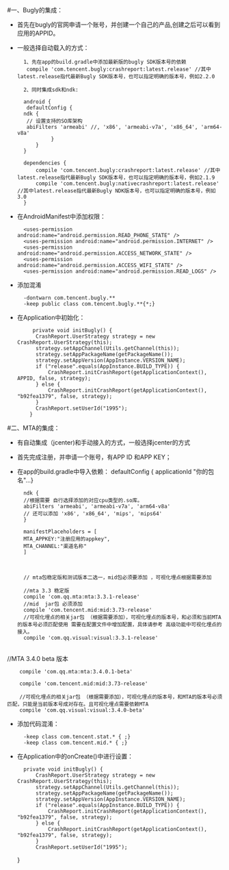 #一、Bugly的集成：

- 首先在bugly的官网申请一个账号，并创建一个自己的产品,创建之后可以看到应用的APPID。
- 一般选择自动载入的方式：

		1、先在app的build.gradle中添加最新版的bugly SDK版本号的依赖
		 compile 'com.tencent.bugly:crashreport:latest.release' //其中latest.release指代最新Bugly SDK版本号，也可以指定明确的版本号，例如2.2.0

		2、同时集成sdk和ndk:
	
		android {
   		 defaultConfig {
   	 	ndk {
   	     // 设置支持的SO库架构
   	     abiFilters 'armeabi' //, 'x86', 'armeabi-v7a', 'x86_64', 'arm64-v8a'
   				 }
    		}
		}

		dependencies {
    		compile 'com.tencent.bugly:crashreport:latest.release' //其中latest.release指代最新Bugly SDK版本号，也可以指定明确的版本号，例如2.1.9
    		compile 'com.tencent.bugly:nativecrashreport:latest.release' //其中latest.release指代最新Bugly NDK版本号，也可以指定明确的版本号，例如3.0
		}

- 在AndroidManifest中添加权限：

		<uses-permission android:name="android.permission.READ_PHONE_STATE" />
		<uses-permission android:name="android.permission.INTERNET" />
		<uses-permission android:name="android.permission.ACCESS_NETWORK_STATE" />
		<uses-permission android:name="android.permission.ACCESS_WIFI_STATE" />
		<uses-permission android:name="android.permission.READ_LOGS" />
- 添加混淆

		-dontwarn com.tencent.bugly.**
		-keep public class com.tencent.bugly.**{*;}

- 在Application中初始化：
  
           private void initBugly() {
            CrashReport.UserStrategy strategy = new CrashReport.UserStrategy(this);
            strategy.setAppChannel(Utils.getChannel(this));
            strategy.setAppPackageName(getPackageName());
            strategy.setAppVersion(AppInstance.VERSION_NAME);
            if ("release".equals(AppInstance.BUILD_TYPE)) {
                CrashReport.initCrashReport(getApplicationContext(), APPID, false, strategy);
            } else {
                CrashReport.initCrashReport(getApplicationContext(), "b92fea1379", false, strategy);
            }
            CrashReport.setUserId("1995");
      	  }

#二、MTA的集成：
- 有自动集成（jcenter)和手动接入的方式，一般选择jcenter的方式
- 首先完成注册，并申请一个账号，有APP ID 和APP KEY；
- 在app的build.gradle中导入依赖：
		defaultConfig {
		applicationId "你的包名"...}

		ndk {
		//根据需要 自行选择添加的对应cpu类型的.so库。
		abiFilters 'armeabi', 'armeabi-v7a', 'arm64-v8a'
		// 还可以添加 'x86', 'x86_64', 'mips', 'mips64'
		}
	
		manifestPlaceholders = [
		MTA_APPKEY:"注册应用的appkey",
		MTA_CHANNEL:"渠道名称"
		]



		// mta包稳定版和测试版本二选一，mid包必须要添加 ，可视化埋点根据需要添加
	
		//mta 3.3 稳定版
		compile 'com.qq.mta:mta:3.3.1-release'
		//mid  jar包 必须添加
		compile 'com.tencent.mid:mid:3.73-release'
		//可视化埋点的相关jar包 （根据需要添加），可视化埋点的版本号，和必须和当前MTA的版本号必须匹配使用 需要在配置文件中增加配置，具体请参考 高级功能中可视化埋点的接入。
		compile 'com.qq.visual:visual:3.3.1-release'


​		
		//MTA 3.4.0 beta 版本
		
		compile 'com.qq.mta:mta:3.4.0.1-beta'
		
		compile 'com.tencent.mid:mid:3.73-release'
		
		//可视化埋点的相关jar包 （根据需要添加），可视化埋点的版本号，和MTA的版本号必须匹配，只能是当前版本号成对存在。且可视化埋点需要依赖MTA
		compile 'com.qq.visual:visual:3.4.0-beta'

- 添加代码混淆：
		
		-keep class com.tencent.stat.* { ;}
		-keep class com.tencent.mid.* { ;}

- 在Application中的onCreate()中进行设置：

		private void initBugly() {
            CrashReport.UserStrategy strategy = new CrashReport.UserStrategy(this);
            strategy.setAppChannel(Utils.getChannel(this));
            strategy.setAppPackageName(getPackageName());
            strategy.setAppVersion(AppInstance.VERSION_NAME);
            if ("release".equals(AppInstance.BUILD_TYPE)) {
                CrashReport.initCrashReport(getApplicationContext(), "b92fea1379", false, strategy);
            } else {
                CrashReport.initCrashReport(getApplicationContext(), "b92fea1379", false, strategy);
            }
            CrashReport.setUserId("1995");
    }